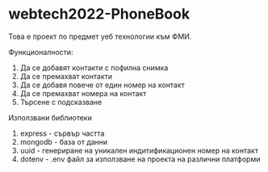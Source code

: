 # webtech2022-PhoneBook

Toва е проект по предмет уеб технологии към ФМИ.

Функционалности:
1. Да се добавят контакти с пофилна снимка
2. Да се премахват контакти
3. Да се добавя повече от един номер на контакт
4. Да се премахват номера на контакт
5. Търсене с подсказване

Използвани библиотеки
1. express - сървър частта
2. mongodb - база от данни
3. uuid - генериране на уникален индитификационен номер на контакт
4. dotenv - .env файл за използване на проекта на различни платформи
